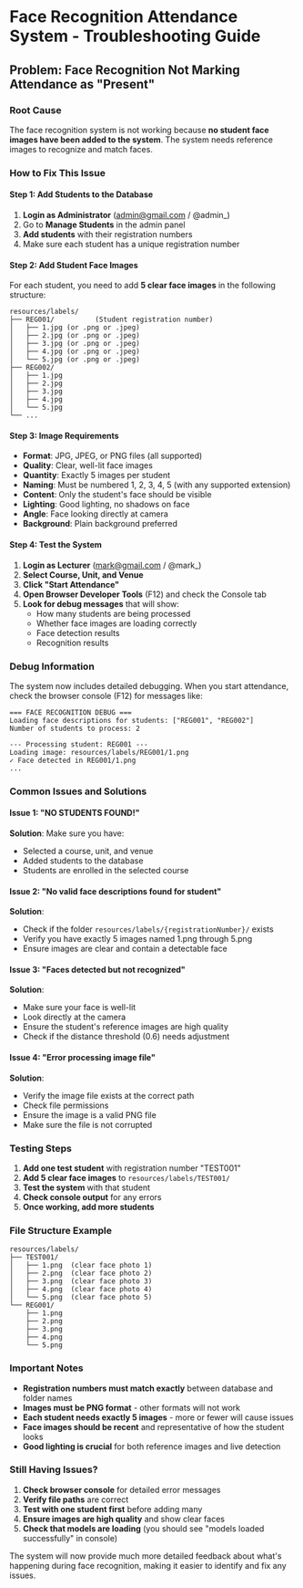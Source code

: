# Face Recognition Attendance System - Troubleshooting Guide

## Problem: Face Recognition Not Marking Attendance as "Present"

### Root Cause
The face recognition system is not working because **no student face images have been added to the system**. The system needs reference images to recognize and match faces.

### How to Fix This Issue

#### Step 1: Add Students to the Database
1. **Login as Administrator** (admin@gmail.com / @admin_)
2. Go to **Manage Students** in the admin panel
3. **Add students** with their registration numbers
4. Make sure each student has a unique registration number

#### Step 2: Add Student Face Images
For each student, you need to add **5 clear face images** in the following structure:

```
resources/labels/
├── REG001/          (Student registration number)
│   ├── 1.jpg (or .png or .jpeg)
│   ├── 2.jpg (or .png or .jpeg)
│   ├── 3.jpg (or .png or .jpeg)
│   ├── 4.jpg (or .png or .jpeg)
│   └── 5.jpg (or .png or .jpeg)
├── REG002/
│   ├── 1.jpg
│   ├── 2.jpg
│   ├── 3.jpg
│   ├── 4.jpg
│   └── 5.jpg
└── ...
```

#### Step 3: Image Requirements
- **Format**: JPG, JPEG, or PNG files (all supported)
- **Quality**: Clear, well-lit face images
- **Quantity**: Exactly 5 images per student
- **Naming**: Must be numbered 1, 2, 3, 4, 5 (with any supported extension)
- **Content**: Only the student's face should be visible
- **Lighting**: Good lighting, no shadows on face
- **Angle**: Face looking directly at camera
- **Background**: Plain background preferred

#### Step 4: Test the System
1. **Login as Lecturer** (mark@gmail.com / @mark_)
2. **Select Course, Unit, and Venue**
3. **Click "Start Attendance"**
4. **Open Browser Developer Tools** (F12) and check the Console tab
5. **Look for debug messages** that will show:
   - How many students are being processed
   - Whether face images are loading correctly
   - Face detection results
   - Recognition results

### Debug Information
The system now includes detailed debugging. When you start attendance, check the browser console (F12) for messages like:

```
=== FACE RECOGNITION DEBUG ===
Loading face descriptions for students: ["REG001", "REG002"]
Number of students to process: 2

--- Processing student: REG001 ---
Loading image: resources/labels/REG001/1.png
✓ Face detected in REG001/1.png
...
```

### Common Issues and Solutions

#### Issue 1: "NO STUDENTS FOUND!"
**Solution**: Make sure you have:
- Selected a course, unit, and venue
- Added students to the database
- Students are enrolled in the selected course

#### Issue 2: "No valid face descriptions found for student"
**Solution**: 
- Check if the folder `resources/labels/{registrationNumber}/` exists
- Verify you have exactly 5 images named 1.png through 5.png
- Ensure images are clear and contain a detectable face

#### Issue 3: "Faces detected but not recognized"
**Solution**:
- Make sure your face is well-lit
- Look directly at the camera
- Ensure the student's reference images are high quality
- Check if the distance threshold (0.6) needs adjustment

#### Issue 4: "Error processing image file"
**Solution**:
- Verify the image file exists at the correct path
- Check file permissions
- Ensure the image is a valid PNG file
- Make sure the file is not corrupted

### Testing Steps
1. **Add one test student** with registration number "TEST001"
2. **Add 5 clear face images** to `resources/labels/TEST001/`
3. **Test the system** with that student
4. **Check console output** for any errors
5. **Once working, add more students**

### File Structure Example
```
resources/labels/
├── TEST001/
│   ├── 1.png  (clear face photo 1)
│   ├── 2.png  (clear face photo 2)
│   ├── 3.png  (clear face photo 3)
│   ├── 4.png  (clear face photo 4)
│   └── 5.png  (clear face photo 5)
└── REG001/
    ├── 1.png
    ├── 2.png
    ├── 3.png
    ├── 4.png
    └── 5.png
```

### Important Notes
- **Registration numbers must match exactly** between database and folder names
- **Images must be PNG format** - other formats will not work
- **Each student needs exactly 5 images** - more or fewer will cause issues
- **Face images should be recent** and representative of how the student looks
- **Good lighting is crucial** for both reference images and live detection

### Still Having Issues?
1. **Check browser console** for detailed error messages
2. **Verify file paths** are correct
3. **Test with one student first** before adding many
4. **Ensure images are high quality** and show clear faces
5. **Check that models are loading** (you should see "models loaded successfully" in console)

The system will now provide much more detailed feedback about what's happening during face recognition, making it easier to identify and fix any issues.
